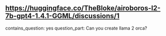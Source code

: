 ## https://huggingface.co/TheBloke/airoboros-l2-7b-gpt4-1.4.1-GGML/discussions/1

contains_question: yes
question_part: Can you create llama 2 orca?